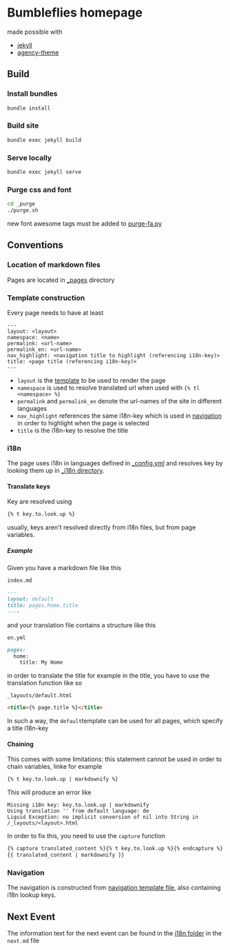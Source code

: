 # Bumbleflies homepage
made possible with
- [jekyll](https://jekyllrb.com/)
- [agency-theme](https://github.com/raviriley/agency-jekyll-theme)

## Build
### Install bundles
```bash
bundle install
```
### Build site
```bash
bundle exec jekyll build
```
### Serve locally
```bash
bundle exec jekyll serve
```

### Purge css and font
```bash
cd _purge
./purge.sh
```
new font awesome tags must be added to [purge-fa.py](_purge/purge-fa.py)
## Conventions
### Location of markdown files
Pages are located in [_pages](_pages) directory

### Template construction
Every page needs to have at least
```
---
layout: <layout>
namespace: <name>
permalink: <url-name>
permalink_en: <url-name>
nav_highlight: <navigation title to highlight (referencing i18n-key)>
title: <page title (referencing i18n-key)>
---
```
- `layout` is the [template](_layouts) to be used to render the page
- `namespace` is used to resolve translated url when used with `{% tl <namespace> %}`
- `permalink` and `permalink_en` denote the url-names of the site in different languages
- `nav_highlight` references the same i18n-key which is used in [navigation](_data/navigation.yml) in order to highlight when the page is selected
- `title` is the i18n-key to resolve the title

### i18n
The page uses i18n in languages defined in [_config.yml](_config.yml) and resolves key by looking them up in [_i18n directory](_i18n).
#### Translate keys
Key are resolved using
```markdown
{% t key.to.look.up %}
```
usually, keys aren't resolved directly from i18n files, but from page variables. 

##### Example
Given you have a markdown file like this

`index.md`
```markdown
---
layout: default
title: pages.home.title
----
```

and your translation file contains a structure like this

`en.yml`
```markdown
pages:
  home:
    title: My Home
```

in order to translate the title for example in the title, you have to use the translation function like so

`_layouts/default.html`
```html
<title>{% page.title %}</title>
```
In such a way, the `default`template can be used for all pages, which specify a title i18n-key

#### Chaining
This comes with some limitations: this statement cannot be used in order to chain variables, linke for example
```markdown
{% t key.to.look.up | markdownify %}
```
This will produce an error like

    Missing i18n key: key.to.look.up | markdownify
    Using translation '' from default language: de
    Liquid Exception: no implicit conversion of nil into String in /_layouts/<layout>.html
In order to fix this, you need to use the `capture` function
```markdown
{% capture translated_content %}{% t key.to.look.up %}{% endcapture %}
{{ translated_content | markdownify }}
```
### Navigation
The navigation is constructed from [navigation template file](_data/navigation.yml), also containing i18n lookup keys.

## Next Event

The information text for the next event can be found in the [i18n folder](_i18n) in the `next.md` file